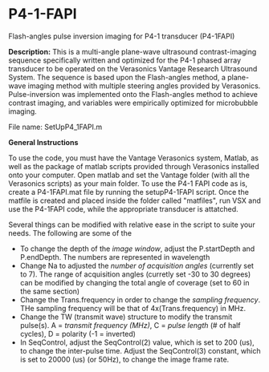 # P4-1-FAPI
 Flash-angles pulse inversion imaging for P4-1 transducer (P4-1FAPI)
 
 **Description:**
   This is a multi-angle plane-wave ultrasound contrast-imaging sequence specifically written and optimized for the P4-1 phased array transducer to be operated on the Verasonics Vantage Research Ultrasound System. The sequence is based upon the Flash-angles method, a plane-wave imaging method with multiple steering angles provided by Verasonics. Pulse-inversion was implemented onto the Flash-angles method to achieve contrast imaging, and variables were empirically optimized for microbubble imaging. 

File name: SetUpP4_1FAPI.m 

**General Instructions**

To use the code, you must have the Vantage Verasonics system, Matlab, as well as the package of matlab scripts provided through Verasonics installed onto your computer. Open matlab and set the Vantage folder (with all the Verasonics scripts) as your main folder. To use the P4-1 FAPI code as is, create a P4-1FAPI.mat file by running the setupP4-1FAPI script. Once the matfile is created and placed inside the folder called "matfiles", run VSX and use the P4-1FAPI code, while the appropriate transducer is attatched. 

Several things can be modified with relative ease in the script to suite your needs. The following are some of the   
* To change the depth of the *image window*, adjust the P.startDepth and P.endDepth. The numbers are represented in wavelength
* Change Na to adjusted the *number of acquisition angles* (currently set to 7). The range of acquisition angles (curretly set -30 to 30 degrees) can be modified by changing the total angle of coverage (set to 60 in the same section)
* Change the Trans.frequency in order to change the *sampling frequency*. THe sampling frequency will be that of 4x(Trans.frequency) in MHz.
* Change the TW (transmit wave) structure to modify the transmit pulse(s). A = *transmit frequency (MHz)*, C = *pulse length* (# of half cycles), D = polarity (-1 = inverted)
* In SeqControl, adjust the SeqControl(2) value, which is set to 200 (us), to change the inter-pulse time. Adjust the SeqControl(3) constant, which is set to 20000 (us) (or 50Hz), to change the image frame rate.
